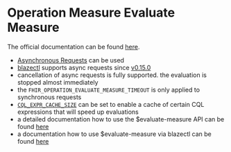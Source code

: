 # Operation Measure Evaluate Measure

The official documentation can be found [here][1].

* [Asynchronous Requests](../../api.md#asynchronous-requests) can be used
* [blazectl][2] supports async requests since [v0.15.0][3]
* cancellation of async requests is fully supported. the evaluation is stopped almost immediately
* the `FHIR_OPERATION_EVALUATE_MEASURE_TIMEOUT` is only applied to synchronous requests 
* [`CQL_EXPR_CACHE_SIZE`](../../deployment/environment-variables.md) can be set to enable a cache of certain CQL expressions that will speed up evaluations
* a detailed documentation how to use the $evaluate-measure API can be found [here](../../cql-queries/api.md)
* a documentation how to use $evaluate-measure via blazectl can be found [here](../../cql-queries/blazectl.md) 

[1]: <https://hl7.org/fhir/R4/operation-measure-evaluate-measure.html>
[2]: <https://github.com/samply/blazectl>
[3]: <https://github.com/samply/blazectl/releases/tag/v0.15.0>
